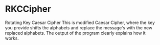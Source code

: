# RKCCipher
Rotating Key Caesar Cipher 
This is modified Caesar Cipher, where the key you provide shifts the alphabets and replace the message's with the new replaced alphabets. The output of the program clearly explains how it works.

